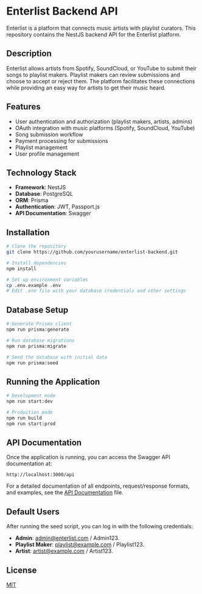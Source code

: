 # Enterlist Backend API

Enterlist is a platform that connects music artists with playlist curators. This repository contains the NestJS backend API for the Enterlist platform.

## Description

Enterlist allows artists from Spotify, SoundCloud, or YouTube to submit their songs to playlist makers. Playlist makers can review submissions and choose to accept or reject them. The platform facilitates these connections while providing an easy way for artists to get their music heard.

## Features

- User authentication and authorization (playlist makers, artists, admins)
- OAuth integration with music platforms (Spotify, SoundCloud, YouTube)
- Song submission workflow
- Payment processing for submissions
- Playlist management
- User profile management

## Technology Stack

- **Framework**: NestJS
- **Database**: PostgreSQL
- **ORM**: Prisma
- **Authentication**: JWT, Passport.js
- **API Documentation**: Swagger

## Installation

```bash
# Clone the repository
git clone https://github.com/yourusername/enterlist-backend.git

# Install dependencies
npm install

# Set up environment variables
cp .env.example .env
# Edit .env file with your database credentials and other settings
```

## Database Setup

```bash
# Generate Prisma client
npm run prisma:generate

# Run database migrations
npm run prisma:migrate

# Seed the database with initial data
npm run prisma:seed
```

## Running the Application

```bash
# Development mode
npm run start:dev

# Production mode
npm run build
npm run start:prod
```

## API Documentation

Once the application is running, you can access the Swagger API documentation at:

```
http://localhost:3000/api
```

For a detailed documentation of all endpoints, request/response formats, and examples, see the [API Documentation](./API-DOCUMENTATION.md) file.

## Default Users

After running the seed script, you can log in with the following credentials:

- **Admin**: admin@enterlist.com / Admin123.
- **Playlist Maker**: playlist@example.com / Playlist123.
- **Artist**: artist@example.com / Artist123.

## License

[MIT](LICENSE)